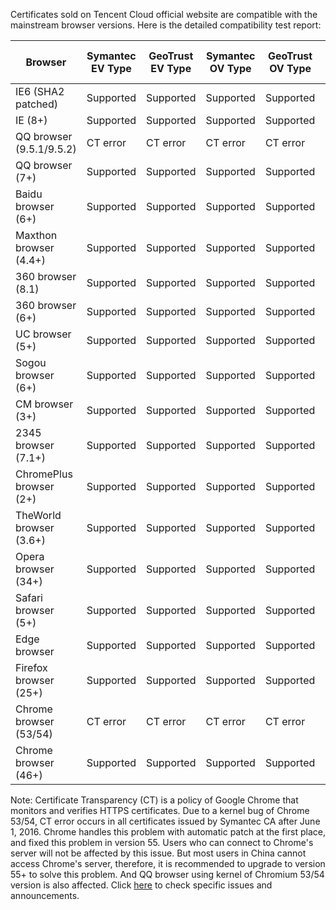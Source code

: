 Certificates sold on Tencent Cloud official website are compatible with the mainstream browser versions. Here is the detailed compatibility test report:

| Browser | Symantec EV Type	| GeoTrust EV Type	| Symantec OV Type	| GeoTrust OV Type	| TrustAsia G5 DV Type	| GeoTrust DV Type	|
|---|---|---|---|---|---|---|
| IE6 (SHA2 patched)	| Supported	| Supported	| Supported	| Supported	| Supported	| Supported |
| IE (8+) 	| Supported	| Supported	| Supported	| Supported	| Supported	| Supported |
| QQ browser (9.5.1/9.5.2)	| CT error	| CT error	| CT error	| CT error	| CT error	| CT error |
| QQ browser (7+)	| Supported	| Supported	| Supported	| Supported	| Supported	| Supported |
| Baidu browser (6+)	| Supported	| Supported	| Supported	| Supported	| Supported	| Supported |
| Maxthon browser (4.4+)	| Supported	| Supported	| Supported	| Supported	| Supported	| Supported |
| 360 browser (8.1)	| Supported	| Supported	| Supported	| Supported	| Supported	| Supported |
| 360 browser (6+)	| Supported	| Supported	| Supported	| Supported	| Supported	| Supported |
| UC browser (5+)	| Supported	| Supported	| Supported	| Supported	| Supported	| Supported |
| Sogou browser (6+)	| Supported	| Supported	| Supported	| Supported	| Supported	| Supported |
| CM browser (3+)	| Supported	| Supported	| Supported	| Supported	| Supported	| Supported |
| 2345 browser (7.1+)	| Supported	| Supported	| Supported	| Supported	| Supported	| Supported |
| ChromePlus browser (2+)	| Supported	| Supported	| Supported	| Supported	| Supported	| Supported |
| TheWorld browser (3.6+)	| Supported	| Supported	| Supported	| Supported	| Supported	| Supported |
| Opera browser (34+)	| Supported	| Supported	| Supported	| Supported	| Supported	| Supported |
| Safari browser (5+)	| Supported	| Supported	| Supported	| Supported	| Supported	| Supported |
| Edge browser	| Supported	| Supported	| Supported	| Supported	| Supported	| Supported |
| Firefox browser (25+)	| Supported	| Supported	| Supported	| Supported	| Supported	| Supported |
| Chrome browser (53/54)	| CT error	| CT error	| CT error	| CT error	| CT error	| CT error |
| Chrome browser (46+)	| Supported	| Supported	| Supported	| Supported	| Supported	| Supported |

Note:
Certificate Transparency (CT) is a policy of Google Chrome that monitors and verifies HTTPS certificates. Due to a kernel bug of Chrome 53/54, CT error occurs in all certificates issued by Symantec CA after June 1, 2016. Chrome handles this problem with automatic patch at the first place, and fixed this problem in version 55. Users who can connect to Chrome's server will not be affected by this issue. But most users in China cannot access Chrome's server, therefore, it is recommended to upgrade to version 55+ to solve this problem. And QQ browser using kernel of Chromium 53/54 version is also affected.
Click [here](https://cloud.tencent.com/document/product/400/8562) to check specific issues and announcements.

